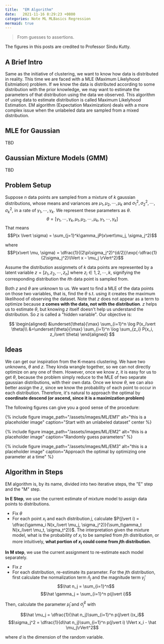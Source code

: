 ```yaml
---
title:  "EM Algorithm"
date:   2021-11-16 8:29:23 +0800
categories: Note ML MLBasics Regression
mermaid: true
---
```


> From guesses to assertions.


The figures in this posts are credited to Professor Sindu Kutty.


## A Brief Intro

Same as the initiative of clustering, we want to know how data is distributed in reality. This time we are faced with a MLE (Maximum Likelyhood Esitmiation) problem. If we know the data is distributed according to some distribution with the prior knowledge, we may want to estimate the parameters of that distribution using the data we observed. This algorithm of using data to estimate distribution is called Maximum Likelyhood Estimation. EM algorithm (Expectation Maximization) deals with a more complex issue when the unlabeled data are sampled from a mixed distribution.

## MLE for Gaussian
TBD

## Gaussian Mixture Models (GMM)
TBD


## Problem Setup


Suppose $n$ data points are sampled from a mixture of $k$ gaussian distributions, whose means and variances are $\mu_1, \mu_2, \cdots, \mu_k$ and $\sigma_1^2, \sigma_2^2, \cdots, \sigma_k^2$, in a rate of $\gamma_1, \cdots, \gamma_k$. We represent these parameters as $\theta$.
   $$\theta = [\gamma_1, \cdots, \gamma_k,\mu_1, \mu_2, \cdots, \mu_k,\gamma_1, \cdots, \gamma_k]$$
That means $$P(x \lvert \sigma) = \sum_{j=1}^k\gamma_jP(x\vert\mu_j, \sigma_j^2)$$

where
$$P(x\vert \mu, \sigma) = \dfrac{1}{(2\pi\sigma_j^2)^{d/2}}\exp{-\dfrac{1}{2\sigma_j^2}\lVert x - \mu_j \rVert^2}$$

Assume the distribution assignmets of $k$ data points are represented by a latent variable $z = [z_1, z_2, \cdots, z_n]$ where $z_i \in {1,2,\cdots, k}$, signifying the corresponding distribution the $i$th data point is sampled from.

Both $z$ and $\theta$ are unknown to us. We want to find a MLE of the data points on those two variables, that is, find the $\theta$ s.t. using it creates the maximum likelihood of observing the dataset. Note that $z$ does not appear as a term to optimize because **z comes with the data, not with the distribution**. $z$ helps us to estimate $\theta$, but knowing $z$ itself doesn't help us understand the distribution. So $z$ is called a "hidden variable". Our objective is:

$$
\begin{aligned}
 &\underset{\theta}{\max} \sum_{i=1}^n \log P(x_i\vert \theta)\\
&=\underset{\theta}{\max} \sum_{i=1}^n \log \sum_{z_i} P(x_i, z_i\vert \theta)
\end{aligned}
$$



## Ideas

We can get our inspiration from the K-means clustering. We have two unknowns, $\theta$ and $z$. They kinda wrangle together, so we can not directly optimize on any one of them. However, once we know $z$, it is easy for us to get $\theta$, because the problem simply reduce to the MLE of two separate gaussian distributions, with their own data. Once we know $\theta$, we can also better assign the $z$, since we know the probability of each point to occur in each distribution. Therefore, it's natural to approach the optimal by **coordinate descend (or ascend, since it is a maximization problem)**

The following figures can give you a good sense of the procedure:


{% include figure image_path="/assets/images/ML/EM1" alt="this is a placeholder image" caption="Start with an unlabeled dataset" center %}

{% include figure image_path="/assets/images/ML/EM2" alt="this is a placeholder image" caption="Randomly guess parameters" %}

{% include figure image_path="/assets/images/ML/EM3" alt="this is a placeholder image" caption="Approach the optimal by optimizing one parameter at a time" %}


## Algorithm in Steps

EM algorithm is, by its name, divided into two iterative steps, the "E" step and the "M" step.

**In E Step**, we use the current estimate of mixture model to assign data points to distributions.
* Fix $\theta$
* For each point $x_i$ and each distribution $j$, calculate $P(j\vert i) = \dfrac{\gamma_i N(x_i\vert \mu_j, \sigma_j^2)}{\sum_t\gamma_t N(x_i\vert \mu_t, \sigma_t^2)}$. The interpretation given the mixture model, what is the probability of $x_i$ to be sampled from $j$th distribution, or more intuitively, **what portion of $x_i$ could come from $j$th distribution**.



**In M step**, we use the current assignment to re-estimate each model separately.
* Fix $z$
* For each distribution, re-estimate its parameter. For the $j$th distribution, first calculate the normalization term $\hat n_j$ and the magnitude term $\hat \gamma_j$
  $$\hat n_j = \sum_{i=1}^n$$
  $$\hat \gamma_j = \sum_{i=1}^n p(j\vert i)$$ 

Then, calculate the parameter $\hat \mu_j$ and $\hat \sigma_j^2$ with

$$\hat \mu_j = \dfrac{1}{\hat n_j}\sum_{i=1}^n p(j\vert i)x_i$$
$$\sigma_j^2 = \dfrac{1}{d\hat n_j}\sum_{i=1}^n p(j\vert i) \lVert x_i - \hat \mu_j\rVert^2$$

where $d$ is the dimension of the random variable.

